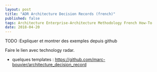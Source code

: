 ```yaml
---
layout: post
title: "ADR Architecture Decision Records (french)"
published: false
tags: Architecture Enterprise-Architecture Methodology French How-To
date: 2018-04-20
---
```


TODO :Expliquer et montrer des exemples depuis github

Faire le lien avec technology radar.

* quelques templates : https://github.com/marc-bouvier/architecture_decision_record